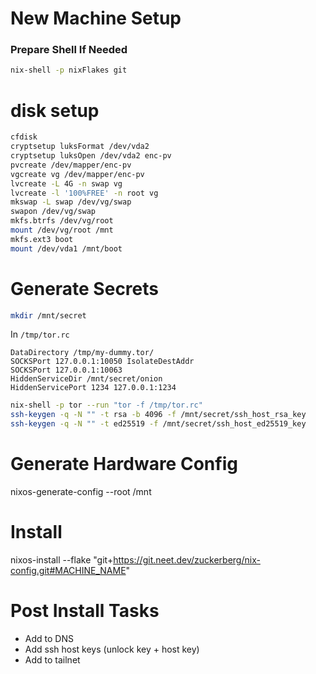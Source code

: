# New Machine Setup

### Prepare Shell If Needed

```sh
nix-shell -p nixFlakes git
```

# disk setup
```sh
cfdisk
cryptsetup luksFormat /dev/vda2
cryptsetup luksOpen /dev/vda2 enc-pv
pvcreate /dev/mapper/enc-pv
vgcreate vg /dev/mapper/enc-pv
lvcreate -L 4G -n swap vg
lvcreate -l '100%FREE' -n root vg
mkswap -L swap /dev/vg/swap
swapon /dev/vg/swap
mkfs.btrfs /dev/vg/root
mount /dev/vg/root /mnt
mkfs.ext3 boot
mount /dev/vda1 /mnt/boot
```

# Generate Secrets
```sh
mkdir /mnt/secret
```

In `/tmp/tor.rc`
```
DataDirectory /tmp/my-dummy.tor/
SOCKSPort 127.0.0.1:10050 IsolateDestAddr
SOCKSPort 127.0.0.1:10063
HiddenServiceDir /mnt/secret/onion
HiddenServicePort 1234 127.0.0.1:1234
```

```sh
nix-shell -p tor --run "tor -f /tmp/tor.rc"
ssh-keygen -q -N "" -t rsa -b 4096 -f /mnt/secret/ssh_host_rsa_key
ssh-keygen -q -N "" -t ed25519 -f /mnt/secret/ssh_host_ed25519_key
```

# Generate Hardware Config
nixos-generate-config --root /mnt

# Install
nixos-install --flake "git+https://git.neet.dev/zuckerberg/nix-config.git#MACHINE_NAME"

# Post Install Tasks
- Add to DNS
- Add ssh host keys (unlock key + host key)
- Add to tailnet